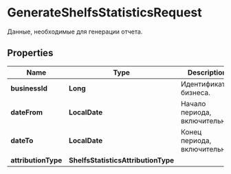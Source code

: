 

# GenerateShelfsStatisticsRequest

Данные, необходимые для генерации отчета. 

## Properties

Name | Type | Description | Notes
------------ | ------------- | ------------- | -------------
**businessId** | **Long** | Идентификатор бизнеса. | 
**dateFrom** | **LocalDate** | Начало периода, включительно. | 
**dateTo** | **LocalDate** | Конец периода, включительно. | 
**attributionType** | **ShelfsStatisticsAttributionType** |  | 



